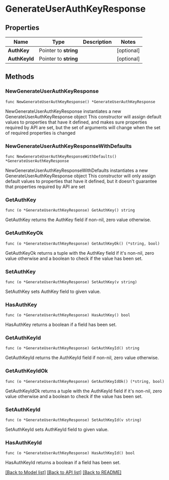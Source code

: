 # GenerateUserAuthKeyResponse

## Properties

Name | Type | Description | Notes
------------ | ------------- | ------------- | -------------
**AuthKey** | Pointer to **string** |  | [optional] 
**AuthKeyId** | Pointer to **string** |  | [optional] 

## Methods

### NewGenerateUserAuthKeyResponse

`func NewGenerateUserAuthKeyResponse() *GenerateUserAuthKeyResponse`

NewGenerateUserAuthKeyResponse instantiates a new GenerateUserAuthKeyResponse object
This constructor will assign default values to properties that have it defined,
and makes sure properties required by API are set, but the set of arguments
will change when the set of required properties is changed

### NewGenerateUserAuthKeyResponseWithDefaults

`func NewGenerateUserAuthKeyResponseWithDefaults() *GenerateUserAuthKeyResponse`

NewGenerateUserAuthKeyResponseWithDefaults instantiates a new GenerateUserAuthKeyResponse object
This constructor will only assign default values to properties that have it defined,
but it doesn't guarantee that properties required by API are set

### GetAuthKey

`func (o *GenerateUserAuthKeyResponse) GetAuthKey() string`

GetAuthKey returns the AuthKey field if non-nil, zero value otherwise.

### GetAuthKeyOk

`func (o *GenerateUserAuthKeyResponse) GetAuthKeyOk() (*string, bool)`

GetAuthKeyOk returns a tuple with the AuthKey field if it's non-nil, zero value otherwise
and a boolean to check if the value has been set.

### SetAuthKey

`func (o *GenerateUserAuthKeyResponse) SetAuthKey(v string)`

SetAuthKey sets AuthKey field to given value.

### HasAuthKey

`func (o *GenerateUserAuthKeyResponse) HasAuthKey() bool`

HasAuthKey returns a boolean if a field has been set.

### GetAuthKeyId

`func (o *GenerateUserAuthKeyResponse) GetAuthKeyId() string`

GetAuthKeyId returns the AuthKeyId field if non-nil, zero value otherwise.

### GetAuthKeyIdOk

`func (o *GenerateUserAuthKeyResponse) GetAuthKeyIdOk() (*string, bool)`

GetAuthKeyIdOk returns a tuple with the AuthKeyId field if it's non-nil, zero value otherwise
and a boolean to check if the value has been set.

### SetAuthKeyId

`func (o *GenerateUserAuthKeyResponse) SetAuthKeyId(v string)`

SetAuthKeyId sets AuthKeyId field to given value.

### HasAuthKeyId

`func (o *GenerateUserAuthKeyResponse) HasAuthKeyId() bool`

HasAuthKeyId returns a boolean if a field has been set.


[[Back to Model list]](../README.md#documentation-for-models) [[Back to API list]](../README.md#documentation-for-api-endpoints) [[Back to README]](../README.md)


